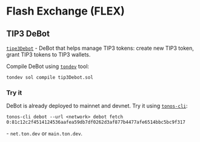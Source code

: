 # Flash Exchange (FLEX)

## TIP3 DeBot

[`tipe3Debot`](https://github.com/tonlabs/flex/blob/main/tip3Debot/tip3Debot.sol) - DeBot that helps manage TIP3 tokens: create new TIP3 token, grant TIP3 tokens to TIP3 wallets.

Compile DeBot using [`tondev`](https://github.com/tonlabs/tondev) tool:

    tondev sol compile tip3Debot.sol

### Try it

DeBot is already deployed to mainnet and devnet. Try it using [`tonos-cli`](https://github.com/tonlabs/tonos-cli):

    tonos-cli debot --url <network> debot fetch 0:81c12c2f4514124536aafea59db7df0262d3af877b4477afe6514bbc5bc9f317

<network> - `net.ton.dev` or `main.ton.dev`.
